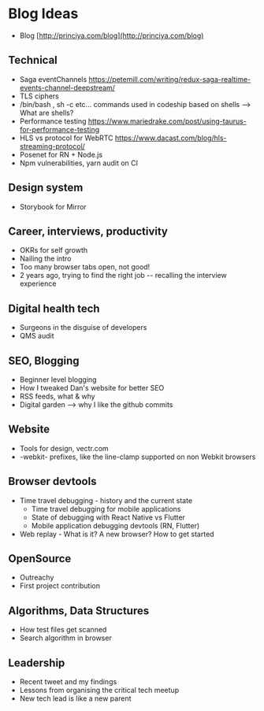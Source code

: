 # Blog Ideas

- Blog [http://princiya.com/blog](http://princiya.com/blog)

## Technical

- Saga eventChannels https://petemill.com/writing/redux-saga-realtime-events-channel-deepstream/
- TLS ciphers
- /bin/bash , sh -c etc... commands used in codeship based on shells --> What are shells?
- Performance testing https://www.mariedrake.com/post/using-taurus-for-performance-testing
- HLS vs protocol for WebRTC https://www.dacast.com/blog/hls-streaming-protocol/
- Posenet for RN + Node.js
- Npm vulnerabilities, yarn audit on CI

## Design system

- Storybook for Mirror

## Career, interviews, productivity

- OKRs for self growth
- Nailing the intro
- Too many browser tabs open, not good!
- 2 years ago, trying to find the right job -- recalling the interview experience

## Digital health tech

- Surgeons in the disguise of developers
- QMS audit

## SEO, Blogging

- Beginner level blogging
- How I tweaked Dan's website for better SEO
- RSS feeds, what & why
- Digital garden --> why I like the github commits

## Website

- Tools for design, vectr.com
- -webkit- prefixes, like the line-clamp supported on non Webkit browsers

## Browser devtools

- Time travel debugging - history and the current state
  - Time travel debugging for mobile applications
  - State of debugging with React Native vs Flutter
  - Mobile application debugging devtools (RN, Flutter)
- Web replay - What is it? A new browser? How to get started

## OpenSource

- Outreachy
- First project contribution

## Algorithms, Data Structures

- How test files get scanned
- Search algorithm in browser

## Leadership

- Recent tweet and my findings
- Lessons from organising the critical tech meetup
- New tech lead is like a new parent
